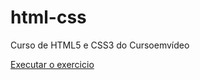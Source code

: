 # html-css
 Curso de HTML5 e CSS3 do Cursoemvídeo

 <a href="https://fellypecoelho.github.io/HTML5-CSS3/"> Executar o exercicio
